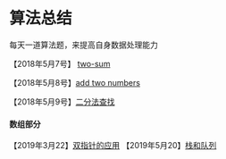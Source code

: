 # 算法总结

每天一道算法题，来提高自身数据处理能力

【2018年5月7号】 [two-sum](https://github.com/huangchucai/My-Note-Blog/blob/master/%E7%AE%97%E6%B3%95/two-sum.md)

【2018年5月8号】[add two numbers](https://github.com/huangchucai/My-Note-Blog/blob/master/%E7%AE%97%E6%B3%95/add%20two%20Numbers.md)

【2018年5月9号】[二分法查找](https://github.com/huangchucai/My-Note-Blog/blob/master/%E7%AE%97%E6%B3%95/%E4%BA%8C%E5%88%86%E6%B3%95%E6%9F%A5%E6%89%BE.md)


#### 数组部分
【2019年3月22】[双指针的应用](https://github.com/huangchucai/My-Note-Blog/issues/56)
【2019年5月20】[栈和队列](https://github.com/huangchucai/My-Note-Blog/issues/57) 
